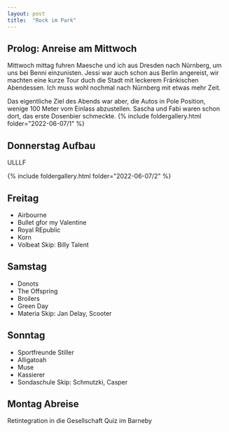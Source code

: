 ```yaml
---
layout: post
title:  "Rock im Park"
---
```


## Prolog: Anreise am Mittwoch
Mittwoch mittag fuhren Maesche und ich aus Dresden nach Nürnberg, um uns bei Benni einzunisten. Jessi war auch schon aus Berlin angereist, wir machten eine kurze Tour duch die Stadt mit leckerem Fränkischen Abendessen. Ich muss wohl nochmal nach Nürnberg mit etwas mehr Zeit.

Das eigentliche Ziel des Abends war aber, die Autos in Pole Position, wenige 100 Meter vom Einlass abzustellen. Sascha und Fabi waren schon dort, das erste Dosenbier schmeckte.
{% include foldergallery.html folder="2022-06-07/1" %}

## Donnerstag Aufbau
ULLLF

{% include foldergallery.html folder="2022-06-07/2" %}
## Freitag 
* Airbourne
* Bullet gfor my Valentine
* Royal REpublic
* Korn
* Volbeat
Skip: Billy Talent

## Samstag
* Donots
* The Offspring
* Broilers
* Green Day
* Materia
Skip: Jan Delay, Scooter

## Sonntag
* Sportfreunde Stiller
* Alligatoah
* Muse
* Kassierer
* Sondaschule
Skip: Schmutzki, Casper

## Montag Abreise
Retintegration in die Gesellschaft
Quiz im Barneby
